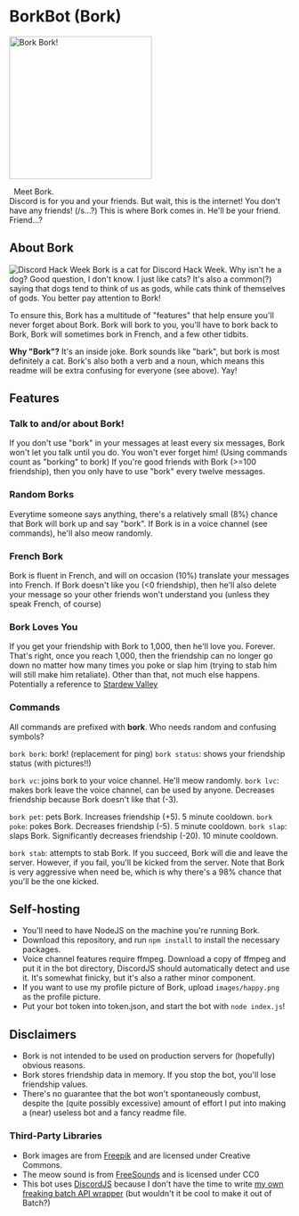 # BorkBot (Bork)
<img src='https://ryan778.github.io/images/bork.png' alt='Bork Bork!' width=256px/>
<br/>

&nbsp; 
Meet Bork. 
<br/>
Discord is for you and your friends. But wait, this is the internet! You don't have any friends! (/s...?)
This is where Bork comes in. He'll be your friend. Friend...?

## About Bork
![Discord Hack Week](https://cdn-images-1.medium.com/max/2560/1*lh6NS8hx0pu5mlZeSqnu5w.jpeg)
Bork is a cat for Discord Hack Week. Why isn't he a dog? Good question, I don't know. I just like cats?
It's also a common(?) saying that dogs tend to think of us as gods, while cats think of themselves of gods. You better pay attention to Bork!

To ensure this, Bork has a multitude of "features" that help ensure you'll never forget about Bork. Bork will bork to you, you'll have to bork back to Bork, Bork will sometimes bork in French, and a few other tidbits.

**Why "Bork"?**
It's an inside joke. Bork sounds like "bark", but bork is most definitely a cat. 
Bork's also both a verb and a noun, which means this readme will be extra confusing for everyone (see above). Yay!

## Features

### Talk to and/or about Bork!
If you don't use "bork" in your messages at least every six messages, Bork won't let you talk until you do. You won't ever forget him! (Using commands count as "borking" to bork)
If you're good friends with Bork (>=100 friendship), then you only have to use "bork" every twelve messages. 

### Random Borks
Everytime someone says anything, there's a relatively small (8%) chance that Bork will bork up and say "bork". 
If Bork is in a voice channel (see commands), he'll also meow randomly. 

### French Bork
Bork is fluent in French, and will on occasion (10%) translate your messages into French. 
If Bork doesn't like you (<0 friendship), then he'll also delete your message so your other friends won't understand you (unless they speak French, of course)

### Bork Loves You
If you get your friendship with Bork to 1,000, then he'll love you. Forever. That's right, once you reach 1,000, then the friendship can no longer go down no matter how many times you poke or slap him (trying to stab him will still make him retaliate). Other than that, not much else happens. 
Potentially a reference to [Stardew Valley](https://stardewvalleywiki.com/Animals#Cat_or_Dog)

### Commands
All commands are prefixed with **bork**. Who needs random and confusing symbols?

`bork bork`: bork! (replacement for ping)
`bork status`: shows your friendship status (with pictures!!)

`bork vc`: joins bork to your voice channel. He'll meow randomly. 
`bork lvc`: makes bork leave the voice channel, can be used by anyone. Decreases friendship because Bork doesn't like that (-3). 

`bork pet`: pets Bork. Increases friendship (+5). 5 minute cooldown. 
`bork poke`: pokes Bork. Decreases friendship (-5). 5 minute cooldown. 
`bork slap`: slaps Bork. Significantly decreases friendship (-20). 10 minute cooldown. 

`bork stab`: attempts to stab Bork. If you succeed, Bork will die and leave the server. However, if you fail, you'll be kicked from the server. Note that Bork is very aggressive when need be, which is why there's a 98% chance that you'll be the one kicked.

## Self-hosting
- You'll need to have NodeJS on the machine you're running Bork. 
- Download this repository, and run `npm install` to install the necessary packages. 
- Voice channel features require ffmpeg. Download a copy of ffmpeg and put it in the bot directory, DiscordJS should automatically detect and use it. It's somewhat finicky, but it's also a rather minor component. 
- If you want to use my profile picture of Bork, upload `images/happy.png` as the profile picture. 
- Put your bot token into token.json, and start the bot with `node index.js`!

## Disclaimers
- Bork is not intended to be used on production servers for (hopefully) obvious reasons. 
- Bork stores friendship data in memory. If you stop the bot, you'll lose friendship values. 
- There's no guarantee that the bot won't spontaneously combust, despite the (quite possibly excessive) amount of effort I put into making a (near) useless bot and a fancy readme file. 

### Third-Party Libraries
- Bork images are from [Freepik](https://www.freepik.com/free-vector/flat-pack-cute-cat-emojis_1001312.htm) and are licensed under Creative Commons. 
- The meow sound is from [FreeSounds](https://freesound.org/people/tuberatanka/sounds/110011/) and is licensed under CC0
- This bot uses [DiscordJS](https://discord.js.org/#/) because I don't have the time to write [my own freaking batch API wrapper](https://github.com/Mad0Max/discord.bat) (but wouldn't it be cool to make it out of Batch?)
